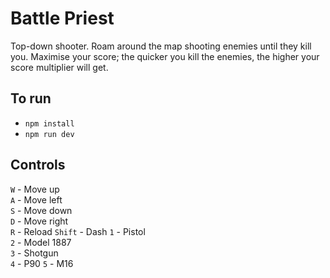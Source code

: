 # Battle Priest

Top-down shooter. Roam around the map shooting enemies until they kill you. Maximise your score; the quicker you kill the enemies, the higher your score multiplier will get.

## To run
- `npm install`
- `npm run dev`

## Controls

`W` - Move up  
`A` - Move left  
`S` - Move down  
`D` - Move right  
`R` - Reload
`Shift` - Dash
`1` - Pistol  
`2` - Model 1887  
`3` - Shotgun  
`4` - P90 
`5` - M16 

